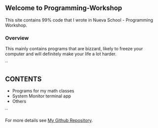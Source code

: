 ## Welcome to Programming-Workshop

This site contains 99% code that I wrote in Nueva School - Programming Workshop. 

### Overview

This mainly contains programs that are bizzard, likely to freeze your computer and will definitely make your life a lot harder. 

``
## CONTENTS

- Programs for my math classes
- System Monitor terminal app
- Others

``

For more details see [My Github Repository](https://github.com/S-Stefan-S/Programming-Workshop).

<!-- **Bold** and _Italic_ and `Code` text -->

<!-- [Link](url) and ![Image](src) -->

<!-- ### Jekyll Themes

Your Pages site will use the layout and styles from the Jekyll theme you have selected in your [repository settings](https://github.com/S-Stefan-S/Programming-Workshop/settings). The name of this theme is saved in the Jekyll `_config.yml` configuration file.

### Support or Contact

Having trouble with Pages? Check out our [documentation](https://help.github.com/categories/github-pages-basics/) or [contact support](https://github.com/contact) and we’ll help you sort it out. -->
